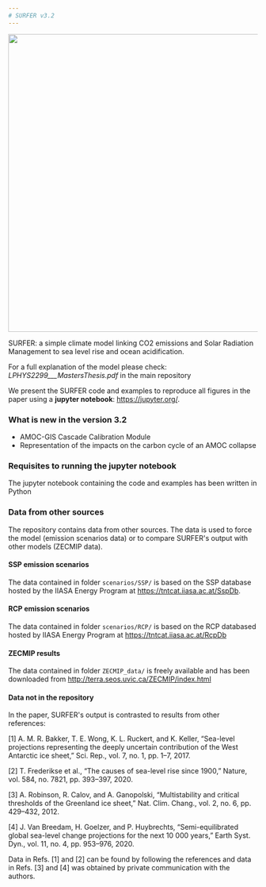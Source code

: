 ```yaml
---
# SURFER v3.2
---
```


<p align="center">
<img src="https://github.com/AmauryLaridon/LPHYS2299-Master-s-Thesis/assets/58213378/5ced037d-3522-4b51-a871-87df8b400603" width="600" />
</p>

SURFER: a simple climate model linking CO2 emissions and Solar Radiation Management to sea level rise and ocean acidification.

For a full explanation of the model please check: *LPHYS2299___MastersThesis.pdf* in the main repository

We present the SURFER code and examples to reproduce all figures in the paper using a **jupyter notebook**: https://jupyter.org/.

### What is new in the version 3.2

- AMOC-GIS Cascade Calibration Module
- Representation of the impacts on the carbon cycle of an AMOC collapse

### Requisites to running the jupyter notebook

The jupyter notebook containing the code and examples has been written in Python

### Data from other sources

The repository contains data from other sources. The data is used to force the model (emission scenarios data) or to compare SURFER's output with other models (ZECMIP data).

#### SSP emission scenarios

The data contained in folder `scenarios/SSP/` is based on the SSP database hosted by the IIASA Energy Program at https://tntcat.iiasa.ac.at/SspDb.

#### RCP emission scenarios

The data contained in folder `scenarios/RCP/` is based on the RCP databased hosted by IIASA Energy Program at https://tntcat.iiasa.ac.at/RcpDb

#### ZECMIP results

The data contained in folder `ZECMIP_data/` is freely available and has been downloaded from http://terra.seos.uvic.ca/ZECMIP/index.html

#### Data not in the repository

In the paper, SURFER's output is contrasted to results from other references:

[1] A. M. R. Bakker, T. E. Wong, K. L. Ruckert, and K. Keller, “Sea-level projections representing the deeply uncertain contribution of the West Antarctic ice sheet,” Sci. Rep., vol. 7, no. 1, pp. 1–7, 2017.

[2] T. Frederikse et al., “The causes of sea-level rise since 1900,” Nature, vol. 584, no. 7821, pp. 393–397, 2020.

[3] A. Robinson, R. Calov, and A. Ganopolski, “Multistability and critical thresholds of the Greenland ice sheet,” Nat. Clim. Chang., vol. 2, no. 6, pp. 429–432, 2012.

[4] J. Van Breedam, H. Goelzer, and P. Huybrechts, “Semi-equilibrated global sea-level change projections for the next 10 000 years,” Earth Syst. Dyn., vol. 11, no. 4, pp. 953–976, 2020.

Data in Refs. [1] and [2] can be found by following the references and data in Refs. [3] and [4] was obtained by private communication with the authors.
